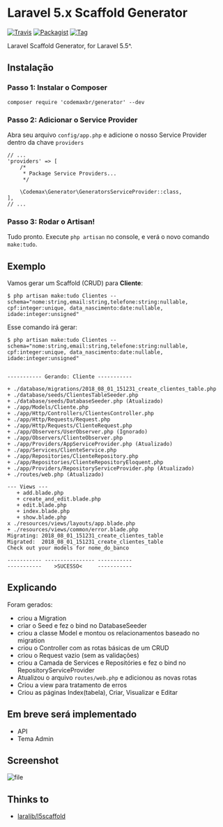# Laravel 5.x Scaffold Generator

[![Travis](https://img.shields.io/travis/codemaxbr/generator.svg?style=flat-square)](https://github.com/codemaxbr/generator)
[![Packagist](https://img.shields.io/packagist/dt/codemaxbr/generator.svg?style=flat-square)](https://packagist.org/packages/codemaxbr/generator)
[![Tag](https://img.shields.io/github/tag/codemaxbr/generator.svg)](https://github.com/codemaxbr/generator/tags)

Laravel Scaffold Generator, for Laravel 5.5^.

## Instalação

### Passo 1: Instalar o Composer

```
composer require 'codemaxbr/generator' --dev
```

### Passo 2: Adicionar o Service Provider

Abra seu arquivo `config/app.php` e adicione o nosso Service Provider dentro da chave `providers`

```
// ...
'providers' => [
    /*
     * Package Service Providers...
     */

    \Codemax\Generator\GeneratorsServiceProvider::class,
],
// ...
```

### Passo 3: Rodar o Artisan!

Tudo pronto. Execute `php artisan` no console, e verá o novo comando `make:tudo`.

## Exemplo

Vamos gerar um Scaffold (CRUD) para **Cliente**:

```$ php artisan make:tudo Clientes --schema="nome:string,email:string,telefone:string:nullable, cpf:integer:unique, data_nascimento:date:nullable, idade:integer:unsigned" ```

Esse comando irá gerar:

```
$ php artisan make:tudo Clientes --schema="nome:string,email:string,telefone:string:nullable, cpf:integer:unique, data_nascimento:date:nullable, idade:integer:unsigned"


----------- Gerando: Cliente -----------

+ ./database/migrations/2018_08_01_151231_create_clientes_table.php
+ ./database/seeds/ClientesTableSeeder.php
+ ./database/seeds/DatabaseSeeder.php (Atualizado)
+ ./app/Models/Cliente.php
+ ./app/Http/Controllers/ClientesController.php
+ ./app/Http/Requests/Request.php
+ ./app/Http/Requests/ClienteRequest.php
+ ./app/Observers/UserObserver.php (Ignorado)
+ ./app/Observers/ClienteObserver.php
+ ./app/Providers/AppServiceProvider.php (Atualizado)
+ ./app/Services/ClienteService.php
+ ./app/Repositories/ClienteRepository.php
+ ./app/Repositories/ClienteRepositoryEloquent.php
+ ./app/Providers/RepositoryServiceProvider.php (Atualizado)
+ ./routes/web.php (Atualizado)

--- Views ---
   + add.blade.php
   + create_and_edit.blade.php
   + edit.blade.php
   + index.blade.php
   + show.blade.php
x ./resources/views/layouts/app.blade.php
+ ./resources/views/common/error.blade.php
Migrating: 2018_08_01_151231_create_clientes_table
Migrated:  2018_08_01_151231_create_clientes_table
Check out your models for nome_do_banco

----------- ---------------- -----------
-----------    >SUCESSO<     -----------

```

## Explicando

Foram gerados:

- criou a Migration
- criar o Seed e fez o bind no DatabaseSeeder 
- criou a classe Model e montou os relacionamentos baseado no migration
- criou o Controller com as rotas básicas de um CRUD
- criou o Request vazio (sem as validações)
- criou a Camada de Services e Repositóries e fez o bind no RepositoryServiceProvider
- Atualizou o arquivo `routes/web.php` e adicionou as novas rotas
- Criou a view para tratamento de erros
- Criou as páginas Index(tabela), Criar, Visualizar e Editar

## Em breve será implementado

- API
- Tema Admin

## Screenshot

![file](https://i.imgsafe.org/20/2012d6a3f7.png)

## Thinks to
- [laralib/l5scaffold](https://github.com/laralib/l5scaffold)
